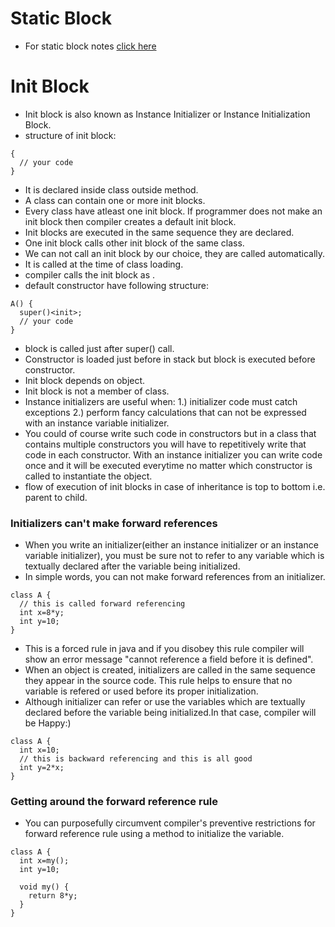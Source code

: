 # Static Block
* For static block notes [click here](https://github.com/mittulmandhan/java-interview-prep/tree/master/10%20static)

# Init Block
* Init block is also known as Instance Initializer or Instance Initialization Block.
* structure of init block:
````
{
  // your code
}
````
* It is declared inside class outside method.
* A class can contain one or more init blocks.
* Every class have atleast one init block. If programmer does not make an init block then compiler creates a default init block.
* Init blocks are executed in the same sequence they are declared.
* One init block calls other init block of the same class.
* We can not call an init block by our choice, they are called automatically.
* It is called at the time of class loading.
* compiler calls the init block as <init>.
* default constructor have following structure:
````
A() {
  super()<init>;
  // your code
}
````
* <init> block is called just after super() call.
* Constructor is loaded just before <init> in stack but <init> block is executed before constructor.
* Init block depends on object.
* Init block is not a member of class.
* Instance initializers are useful when:
  1.) initializer code must catch exceptions
  2.) perform fancy calculations that can not be expressed with an instance variable initializer.
* You could of course write such code in constructors but in a class that contains multiple constructors you will have to repetitively write that code in each constructor. With an instance initializer you can write code once and it will be executed everytime no matter which constructor is called to instantiate the object.
* flow of execution of init blocks in case of inheritance is top to bottom i.e. parent to child.
### Initializers can't make forward references
* When you write an initializer(either an instance initializer or an instance variable initializer), you must be sure not to refer to any variable which is textually declared after the variable being initialized.
* In simple words, you can not make forward references from an initializer.
````
class A {
  // this is called forward referencing
  int x=8*y;
  int y=10;
}
````
* This is a forced rule in java and if you disobey this rule compiler will show an error message "cannot reference a field before it is defined".
* When an object is created, initializers are called in the same sequence they appear in the source code. This rule helps to ensure that no variable is refered or used before its proper initialization.
* Although initializer can refer or use the variables which are textually declared before the variable being initialized.In that case, compiler will be Happy:)
````
class A {
  int x=10;
  // this is backward referencing and this is all good
  int y=2*x;
}
````
### Getting around the forward reference rule
* You can purposefully circumvent compiler's preventive restrictions for forward reference rule using a method to initialize the variable.
````
class A {
  int x=my();
  int y=10;
  
  void my() {
    return 8*y;
  }
}
````
  
  
  
  
  
  
  
  
  
  
  
  
